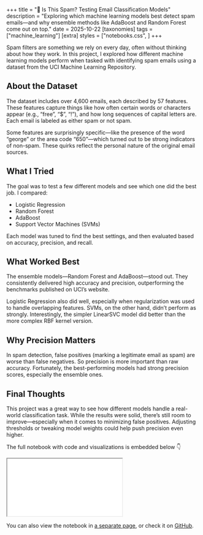 +++
title = "📧 Is This Spam? Testing Email Classification Models"
description = "Exploring which machine learning models best detect spam emails—and why ensemble methods like AdaBoost and Random Forest come out on top."
date = 2025-10-22
[taxonomies]
tags = ["machine_learning"]
[extra]
styles = ["notebooks.css", ]
+++

Spam filters are something we rely on every day, often without thinking about
how they work. In this project, I explored how different machine learning
models perform when tasked with identifying spam emails using a dataset from
the UCI Machine Learning Repository.

## About the Dataset

The dataset includes over 4,600 emails, each described by 57 features. These
features capture things like how often certain words or characters appear
(e.g., “free”, “$”, “!”), and how long sequences of capital letters are. Each
email is labeled as either spam or not spam.

Some features are surprisingly specific—like the presence of the word “george”
or the area code “650”—which turned out to be strong indicators of non-spam.
These quirks reflect the personal nature of the original email sources.

## What I Tried

The goal was to test a few different models and see which one did the best job.
I compared:

* Logistic Regression
* Random Forest
* AdaBoost
* Support Vector Machines (SVMs)

Each model was tuned to find the best settings, and then evaluated based on
accuracy, precision, and recall.

## What Worked Best

The ensemble models—Random Forest and AdaBoost—stood out. They consistently
delivered high accuracy and precision, outperforming the benchmarks published
on UCI’s website.

Logistic Regression also did well, especially when regularization was used to
handle overlapping features. SVMs, on the other hand, didn’t perform as
strongly. Interestingly, the simpler LinearSVC model did better than the more
complex RBF kernel version.

## Why Precision Matters

In spam detection, false positives (marking a legitimate email as spam) are
worse than false negatives. So precision is more important than raw accuracy.
Fortunately, the best-performing models had strong precision scores, especially
the ensemble ones.

## Final Thoughts

This project was a great way to see how different models handle a real-world
classification task. While the results were solid, there’s still room to
improve—especially when it comes to minimizing false positives. Adjusting
thresholds or tweaking model weights could help push precision even higher.

The full notebook with code and visualizations is embedded below 👇

<!-- markdownlint-disable MD033 -->
<iframe title="Spam Email Classification notebook" class="notebook-embed" src="notebook.html"></iframe>

You can also view the notebook in [a separate page](notebook.html), or check it
on [GitHub](https://github.com/Farzat07/introduction-to-machine-learning-supervised-learning-final-assignment).
